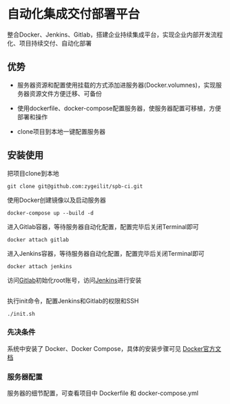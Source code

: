 # 自动化集成交付部署平台

整合Docker、Jenkins、Gitlab，搭建企业持续集成平台，实现企业内部开发流程化、项目持续交付、自动化部署


## 优势
* 服务器资源和配置使用挂载的方式添加进服务器(Docker.volumnes)，实现服务器资源文件方便迁移、可备份

* 使用dockerfile、docker-compose配置服务器，使服务器配置可移植，方便部署和操作

* clone项目到本地一键配置服务器

## 安装使用

把项目clone到本地
```
git clone git@github.com:zygeilit/spb-ci.git
```

使用Docker创建镜像以及启动服务器
```
docker-compose up --build -d
```

进入Gitlab容器，等待服务器自动化配置，配置完毕后关闭Terminal即可
```
docker attach gitlab
```
进入Jenkins容器，等待服务器自动化配置，配置完毕后关闭Terminal即可
```
docker attach jenkins
```

访问[Gitlab](http://localhost:5000)初始化root账号，访问[Jenkins](http://localhost:5002)进行安装
```
```

执行init命令，配置Jenkins和Gitlab的权限和SSH
```
./init.sh
```

### 先决条件

系统中安装了 Docker、Docker Compose，具体的安装步骤可见 [Docker官方文档](http://www.baidu.com)

### 服务器配置

服务器的细节配置，可查看项目中 Dockerfile 和 docker-compose.yml
